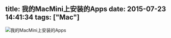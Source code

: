 title: 我的MacMini上安装的Apps
date: 2015-07-23 14:41:34
tags: ["Mac"]
---
![我的MacMini上安装的Apps](http://bobjoy.qiniudn.com/MacApps.gif)
